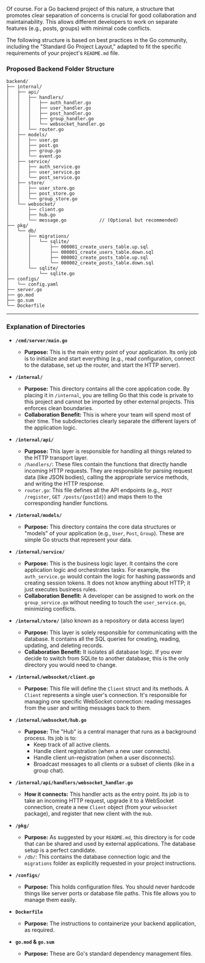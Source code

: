 Of course. For a Go backend project of this nature, a structure that promotes clear separation of concerns is crucial for good collaboration and maintainability. This allows different developers to work on separate features (e.g., posts, groups) with minimal code conflicts.

The following structure is based on best practices in the Go community, including the "Standard Go Project Layout," adapted to fit the specific requirements of your project's `README.md` file.

### Proposed Backend Folder Structure

```
backend/
├── internal/
│   ├── api/
│   │   ├── handlers/
│   │   │   ├── auth_handler.go
│   │   │   ├── user_handler.go
│   │   │   ├── post_handler.go
│   │   │   ├── group_handler.go
│   │   │   └── websocket_handler.go
│   │   └── router.go
│   ├── models/
│   │   ├── user.go
│   │   ├── post.go
│   │   ├── group.go
│   │   └── event.go
│   ├── service/
│   │   ├── auth_service.go
│   │   ├── user_service.go
│   │   └── post_service.go
│   ├── store/
│   │   ├── user_store.go
│   │   ├── post_store.go
│   │   └── group_store.go
│   └── websocket/
│       ├── client.go
│       ├── hub.go
│       └── message.go            // (Optional but recommended)
├── pkg/
│   └── db/
│       ├── migrations/
│       │   └── sqlite/
│       │       ├── 000001_create_users_table.up.sql
│       │       ├── 000001_create_users_table.down.sql
│       │       ├── 000002_create_posts_table.up.sql
│       │       └── 000002_create_posts_table.down.sql
│       └── sqlite/
│           └── sqlite.go
├── configs/
│   └── config.yaml
├── server.go
├── go.mod
├── go.sum
└── Dockerfile
```

-----

### Explanation of Directories

  * **`/cmd/server/main.go`**

      * **Purpose:** This is the main entry point of your application. Its only job is to initialize and start everything (e.g., read configuration, connect to the database, set up the router, and start the HTTP server).

  * **`/internal/`**

      * **Purpose:** This directory contains all the core application code. By placing it in `/internal`, you are telling Go that this code is private to this project and cannot be imported by other external projects. This enforces clean boundaries.
      * **Collaboration Benefit:** This is where your team will spend most of their time. The subdirectories clearly separate the different layers of the application logic.

  * **`/internal/api/`**

      * **Purpose:** This layer is responsible for handling all things related to the HTTP transport layer.
      * `/handlers/`: These files contain the functions that directly handle incoming HTTP requests. They are responsible for parsing request data (like JSON bodies), calling the appropriate service methods, and writing the HTTP response.
      * `router.go`: This file defines all the API endpoints (e.g., `POST /register`, `GET /posts/{postId}`) and maps them to the corresponding handler functions.

  * **`/internal/models/`**

      * **Purpose:** This directory contains the core data structures or "models" of your application (e.g., `User`, `Post`, `Group`). These are simple Go structs that represent your data.

  * **`/internal/service/`**

      * **Purpose:** This is the business logic layer. It contains the core application logic and orchestrates tasks. For example, the `auth_service.go` would contain the logic for hashing passwords and creating session tokens. It does not know anything about HTTP; it just executes business rules.
      * **Collaboration Benefit:** A developer can be assigned to work on the `group_service.go` without needing to touch the `user_service.go`, minimizing conflicts.

  * **`/internal/store/`** (also known as a repository or data access layer)

      * **Purpose:** This layer is solely responsible for communicating with the database. It contains all the SQL queries for creating, reading, updating, and deleting records.
      * **Collaboration Benefit:** It isolates all database logic. If you ever decide to switch from SQLite to another database, this is the only directory you would need to change.

  * **`/internal/websocket/client.go`**

      * **Purpose:** This file will define the `Client` struct and its methods. A `Client` represents a single user's connection. It's responsible for managing one specific WebSocket connection: reading messages from the user and writing messages back to them.

  * **`/internal/websocket/hub.go`** 

      * **Purpose:** The "Hub" is a central manager that runs as a background process. Its job is to:
          * Keep track of all active clients.
          * Handle client registration (when a new user connects).
          * Handle client un-registration (when a user disconnects).
          * Broadcast messages to all clients or a subset of clients (like in a group chat).

  * **`/internal/api/handlers/websocket_handler.go`**

      * **How it connects:** This handler acts as the entry point. Its job is to take an incoming HTTP request, upgrade it to a WebSocket connection, create a new `Client` object (from your `websocket` package), and register that new client with the `Hub`.

  * **`/pkg/`**

      * **Purpose:** As suggested by your `README.md`, this directory is for code that can be shared and used by external applications. The database setup is a perfect candidate.
      * `/db/`: This contains the database connection logic and the `migrations` folder as explicitly requested in your project instructions.

  * **`/configs/`**

      * **Purpose:** This holds configuration files. You should never hardcode things like server ports or database file paths. This file allows you to manage them easily.

  * **`Dockerfile`**

      * **Purpose:** The instructions to containerize your backend application, as required.

  * **`go.mod` & `go.sum`**

      * **Purpose:** These are Go's standard dependency management files.
